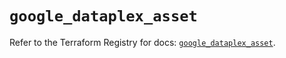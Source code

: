 # `google_dataplex_asset`

Refer to the Terraform Registry for docs: [`google_dataplex_asset`](https://registry.terraform.io/providers/hashicorp/google/4.85.0/docs/resources/dataplex_asset).
